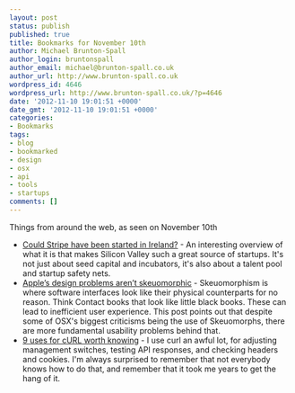 ```yaml
---
layout: post
status: publish
published: true
title: Bookmarks for November 10th
author: Michael Brunton-Spall
author_login: bruntonspall
author_email: michael@brunton-spall.co.uk
author_url: http://www.brunton-spall.co.uk
wordpress_id: 4646
wordpress_url: http://www.brunton-spall.co.uk/?p=4646
date: '2012-11-10 19:01:51 +0000'
date_gmt: '2012-11-10 19:01:51 +0000'
categories:
- Bookmarks
tags:
- blog
- bookmarked
- design
- osx
- api
- tools
- startups
comments: []
---
```

<p>Things from around the web, as seen on November 10th</p>
<ul>
<li><a href="http://patrickcollison.com/post/stripe-ireland">Could Stripe have been started in Ireland?</a> - An interesting overview of what it is that makes Silicon Valley such a great source of startups.  It&#039;s not just about seed capital and incubators, it&#039;s also about a talent pool and startup safety nets.</li>
<li><a href="http://counternotions.com/2012/11/05/sirjony/">Apple&rsquo;s design problems aren&rsquo;t skeuomorphic</a> - Skeuomorphism is where software interfaces look like their physical counterparts for no reason.  Think Contact books that look like little black books.  These can lead to inefficient user experience.  This post points out that despite some of OSX&#039;s biggest criticisms being the use of Skeuomorphs, there are more fundamental usability problems behind that.</li>
<li><a href="https://httpkit.com/resources/HTTP-from-the-Command-Line/">9 uses for cURL worth knowing</a> - I use curl an awful lot, for adjusting management switches, testing API responses, and checking headers and cookies.  I&#039;m always surprised to remember that not everybody knows how to do that, and remember that it took me years to get the hang of it.</li>
</ul>
